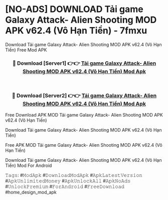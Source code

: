 # [NO-ADS] DOWNLOAD Tải game Galaxy Attack- Alien Shooting MOD APK v62.4 (Vô Hạn Tiền) - 7fmxu
Download Tải game Galaxy Attack- Alien Shooting MOD APK v62.4 (Vô Hạn Tiền) Free Mod APK

<div align="center">
<h3>🔴 Download [Server1] 👉👉 <a href="https://apk-comot.site?title=Tải_game_Galaxy_Attack-_Alien_Shooting_MOD_APK_v62.4_(Vô_Hạn_Tiền)">Tải game Galaxy Attack- Alien Shooting MOD APK v62.4 (Vô Hạn Tiền) Mod Apk</a></h3><br>

<h3>🔴 Download [Server2] 👉👉 <a href="https://apk-comot.site?title=Tải_game_Galaxy_Attack-_Alien_Shooting_MOD_APK_v62.4_(Vô_Hạn_Tiền)">Tải game Galaxy Attack- Alien Shooting MOD APK v62.4 (Vô Hạn Tiền) Mod Apk</a></h3>
</div>


Free Download APK MOD Tải game Galaxy Attack- Alien Shooting MOD APK v62.4 (Vô Hạn Tiền)

Download Tải game Galaxy Attack- Alien Shooting MOD APK v62.4 (Vô Hạn Tiền) 

Free APK MOD Tải game Galaxy Attack- Alien Shooting MOD APK v62.4 (Vô Hạn Tiền) 

Download Tải game Galaxy Attack- Alien Shooting MOD APK v62.4 (Vô Hạn Tiền) Mod For Android

𝚃𝚊𝚐𝚜: #𝙼𝚘𝚍𝙰𝚙𝚔 #𝙳𝚘𝚠𝚗𝚕𝚘𝚊𝚍𝙼𝚘𝚍𝙰𝚙𝚔 #𝙰𝚙𝚔𝙻𝚊𝚝𝚎𝚜𝚝𝚅𝚎𝚛𝚜𝚒𝚘𝚗 #𝙰𝚙𝚔𝚄𝚗𝚕𝚒𝚖𝚒𝚝𝚎𝚍𝙼𝚘𝚗𝚎𝚢 #𝙰𝚙𝚔𝚄𝚗𝚕𝚘𝚌𝚔𝙰𝚕𝚕 #𝙰𝚙𝚔𝙽𝚘𝙰𝚍𝚜 #𝚄𝚗𝚕𝚘𝚌𝚔𝙿𝚛𝚎𝚖𝚒𝚞𝚖 #𝙵𝚘𝚛𝙰𝚗𝚍𝚛𝚘𝚒𝚍 #𝙵𝚛𝚎𝚎𝙳𝚘𝚠𝚗𝚕𝚘𝚊𝚍 #home_design_mod_apk